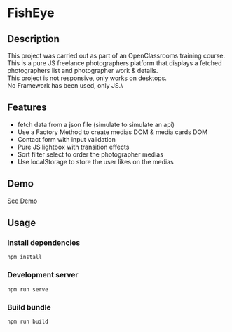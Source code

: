# FishEye

## Description
This project was carried out as part of an OpenClassrooms training course.\
This is a pure JS freelance photographers platform that displays a fetched photographers list and photographer work & details.\
This project is not responsive, only works on desktops.\
No Framework has been used, only JS.\

## Features
* fetch data from a json file (simulate to simulate an api)
* Use a Factory Method to create medias DOM & media cards DOM
* Contact form with input validation
* Pure JS lightbox with transition effects
* Sort filter select to order the photographer medias
* Use localStorage to store the user likes on the medias
## Demo
[See Demo](gsebdev.github.io/Fisheye/)

## Usage 
### Install dependencies
```
npm install
```
### Development server
```
npm run serve
```
### Build bundle
```
npm run build
```

